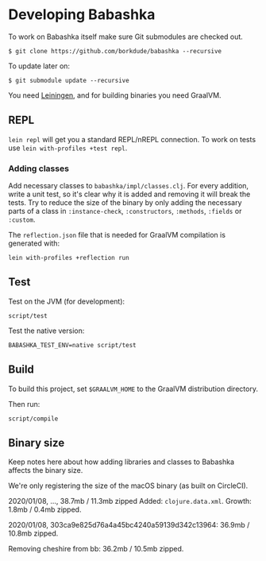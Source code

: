 # Developing Babashka

To work on Babashka itself make sure Git submodules are checked out.

``` shellsession
$ git clone https://github.com/borkdude/babashka --recursive
```

To update later on:

``` shellsession
$ git submodule update --recursive
```

You need [Leiningen](https://leiningen.org/), and for building binaries you need GraalVM.

## REPL

`lein repl` will get you a standard REPL/nREPL connection. To work on tests use `lein with-profiles +test repl`.

### Adding classes

Add necessary classes to `babashka/impl/classes.clj`.  For every addition, write
a unit test, so it's clear why it is added and removing it will break the
tests. Try to reduce the size of the binary by only adding the necessary parts
of a class in `:instance-check`, `:constructors`, `:methods`, `:fields` or
`:custom`.

The `reflection.json` file that is needed for GraalVM compilation is generated
with:

    lein with-profiles +reflection run

## Test

Test on the JVM (for development):

    script/test

Test the native version:

    BABASHKA_TEST_ENV=native script/test

## Build

To build this project, set `$GRAALVM_HOME` to the GraalVM distribution directory.

Then run:

    script/compile

## Binary size

Keep notes here about how adding libraries and classes to Babashka affects the binary size.

We're only registering the size of the macOS binary (as built on CircleCI).

2020/01/08, ..., 38.7mb / 11.3mb zipped
Added: `clojure.data.xml`. Growth: 1.8mb / 0.4mb zipped.

2020/01/08, 303ca9e825d76a4a45bc4240a59139d342c13964: 36.9mb / 10.8mb zipped.

Removing cheshire from bb: 36.2mb / 10.5mb zipped.
